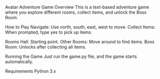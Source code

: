 Avatar Adventure Game
Overview
This is a text-based adventure game where you explore different rooms, collect items, and unlock the Boss Room.

How to Play
Navigate: Use north, south, east, west to move.
Collect Items: When prompted, type yes to pick up items.

Rooms
Hall: Starting point.
Other Rooms: Move around to find items.
Boss Room: Unlocks after collecting all items.

Running the Game
Just run the game.py file, and the game starts automatically.

Requirements
Python 3.x
